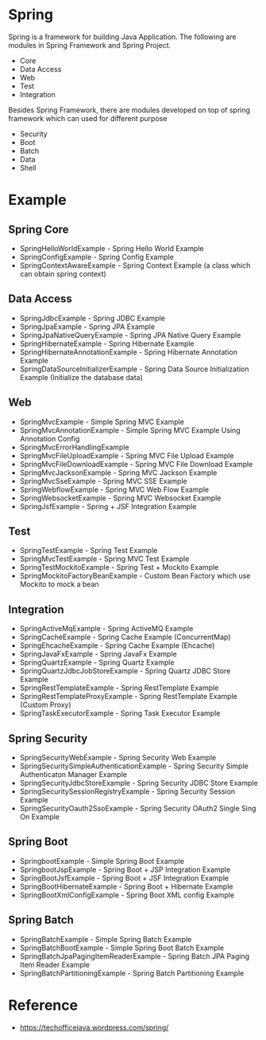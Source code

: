 # Spring 

Spring is a framework for building Java Application. The following are modules in Spring Framework and Spring Project. 
* Core
* Data Access
* Web
* Test
* Integration

Besides Spring Framework, there are modules developed on top of spring framework which can used for different purpose 

* Security
* Boot
* Batch
* Data
* Shell

# Example

## Spring Core
* SpringHelloWorldExample - Spring Hello World Example
* SpringConfigExample - Spring Config Example 
* SpringContextAwareExample - Spring Context Example (a class which can obtain spring context)


## Data Access
* SpringJdbcExample - Spring JDBC Example
* SpringJpaExample - Spring JPA Example
* SpringJpaNativeQueryExample - Spring JPA Native Query Example
* SpringHibernateExample - Spring Hibernate Example
* SpringHibernateAnnotationExample - Spring Hibernate Annotation Example
* SpringDataSourceInitializerExample - Spring Data Source Initialization Example (Initialize the database data)

## Web
* SpringMvcExample - Simple Spring MVC Example
* SpringMvcAnnotationExample - Simple Spring MVC Example Using Annotation Config
* SpringMvcErrorHandlingExample
* SpringMvcFileUploadExample - Spring MVC File Upload Example
* SpringMvcFileDownloadExample - Spring MVC File Download Example
* SpringMvcJacksonExample - Spring MVC Jackson Example
* SpringMvcSseExample - Spring MVC SSE Example
* SpringWebflowExample - Spring MVC Web Flow Example
* SpringWebsocketExample - Spring MVC Websocket Example
* SpringJsfExample - Spring + JSF Integration Example

## Test
* SpringTestExample - Spring Test Example
* SpringMvcTestExample - Spring MVC Test Example
* SpringTestMockitoExample - Spring Test + Mockito Example
* SpringMockitoFactoryBeanExample - Custom Bean Factory which use Mockito to mock a bean

## Integration
* SpringActiveMqExample - Spring ActiveMQ Example
* SpringCacheExample - Spring Cache Example (ConcurrentMap)
* SpringEhcacheExample - Spring Cache Example (Ehcache)
* SpringJavaFxExample - Spring JavaFx Example
* SpringQuartzExample - Spring Quartz Example
* SpringQuartzJdbcJobStoreExample - Spring Quartz JDBC Store Example
* SpringRestTemplateExample - Spring RestTemplate Example
* SpringRestTemplateProxyExample - Spring RestTemplate Example (Custom Proxy)
* SpringTaskExecutorExample - Spring Task Executor Example

## Spring Security
* SpringSecurityWebExample - Spring Security Web Example
* SpringSecuritySimpleAuthenticationExample - Spring Security Simple Authenticaton Manager Example
* SpringSecurityJdbcStoreExample - Spring Security JDBC Store Example
* SpringSecuritySessionRegistryExample - Spring Security Session Example
* SpringSecurityOauth2SsoExample - Spring Security OAuth2 Single Sing On Example

## Spring Boot 
* SpringbootExample - Simple Spring Boot Example
* SpringbootJspExample - Spring Boot + JSP Integration Example
* SpringBootJsfExample - Spring Boot + JSF Integration Example
* SpringBootHibernateExample - Spring Boot + Hibernate Example
* SpringBootXmlConfigExample - Spring Boot XML config Example

## Spring Batch
* SpringBatchExample - Simple Spring Batch Example
* SpringBatchBootExample - Simple Spring Boot Batch Example
* SpringBatchJpaPagingItemReaderExample - Spring Batch JPA Paging Item Reader Example
* SpringBatchPartitioningExample - Spring Batch Partitioning Example


# Reference
* https://techofficejava.wordpress.com/spring/
